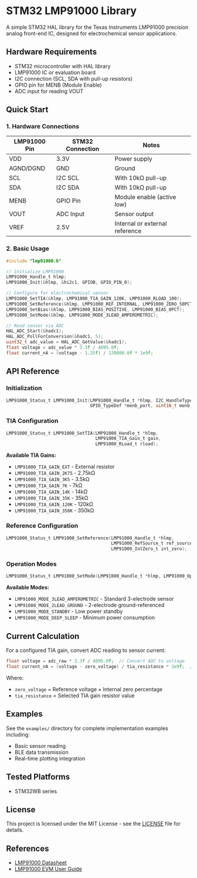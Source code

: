 # STM32 LMP91000 Library

A simple STM32 HAL library for the Texas Instruments LMP91000 precision analog front-end IC, designed for electrochemical sensor applications.

## Hardware Requirements

- STM32 microcontroller with HAL library
- LMP91000 IC or evaluation board
- I2C connection (SCL, SDA with pull-up resistors)
- GPIO pin for MENB (Module Enable)
- ADC input for reading VOUT

## Quick Start

### 1. Hardware Connections

| LMP91000 Pin | STM32 Connection | Notes |
|--------------|------------------|-------|
| VDD | 3.3V | Power supply |
| AGND/DGND | GND | Ground |
| SCL | I2C SCL | With 10kΩ pull-up |
| SDA | I2C SDA | With 10kΩ pull-up |
| MENB | GPIO Pin | Module enable (active low) |
| VOUT | ADC Input | Sensor output |
| VREF | 2.5V | Internal or external reference |

### 2. Basic Usage

```c
#include "lmp91000.h"

// Initialize LMP91000
LMP91000_Handle_t hlmp;
LMP91000_Init(&hlmp, &hi2c1, GPIOB, GPIO_PIN_0);

// Configure for electrochemical sensor
LMP91000_SetTIA(&hlmp, LMP91000_TIA_GAIN_120K, LMP91000_RLOAD_100);
LMP91000_SetReference(&hlmp, LMP91000_REF_INTERNAL, LMP91000_ZERO_50PCT);
LMP91000_SetBias(&hlmp, LMP91000_BIAS_POSITIVE, LMP91000_BIAS_0PCT);
LMP91000_SetMode(&hlmp, LMP91000_MODE_3LEAD_AMPEROMETRIC);

// Read sensor via ADC
HAL_ADC_Start(&hadc1);
HAL_ADC_PollForConversion(&hadc1, 5);
uint32_t adc_value = HAL_ADC_GetValue(&hadc1);
float voltage = adc_value * 3.3f / 4095.0f;
float current_nA = (voltage - 1.25f) / 120000.0f * 1e9f;
```

## API Reference

### Initialization
```c
LMP91000_Status_t LMP91000_Init(LMP91000_Handle_t *hlmp, I2C_HandleTypeDef *hi2c, 
                                GPIO_TypeDef *menb_port, uint16_t menb_pin);
```

### TIA Configuration
```c
LMP91000_Status_t LMP91000_SetTIA(LMP91000_Handle_t *hlmp, 
                                  LMP91000_TIA_Gain_t gain, 
                                  LMP91000_RLoad_t rload);
```

**Available TIA Gains:**
- `LMP91000_TIA_GAIN_EXT` - External resistor
- `LMP91000_TIA_GAIN_2K75` - 2.75kΩ
- `LMP91000_TIA_GAIN_3K5` - 3.5kΩ
- `LMP91000_TIA_GAIN_7K` - 7kΩ
- `LMP91000_TIA_GAIN_14K` - 14kΩ
- `LMP91000_TIA_GAIN_35K` - 35kΩ
- `LMP91000_TIA_GAIN_120K` - 120kΩ
- `LMP91000_TIA_GAIN_350K` - 350kΩ

### Reference Configuration
```c
LMP91000_Status_t LMP91000_SetReference(LMP91000_Handle_t *hlmp, 
                                        LMP91000_RefSource_t ref_source, 
                                        LMP91000_IntZero_t int_zero);
```

### Operation Modes
```c
LMP91000_Status_t LMP91000_SetMode(LMP91000_Handle_t *hlmp, LMP91000_OpMode_t mode);
```

**Available Modes:**
- `LMP91000_MODE_3LEAD_AMPEROMETRIC` - Standard 3-electrode sensor
- `LMP91000_MODE_2LEAD_GROUND` - 2-electrode ground-referenced
- `LMP91000_MODE_STANDBY` - Low power standby
- `LMP91000_MODE_DEEP_SLEEP` - Minimum power consumption

## Current Calculation

For a configured TIA gain, convert ADC reading to sensor current:

```c
float voltage = adc_raw * 3.3f / 4095.0f;  // Convert ADC to voltage
float current_nA = (voltage - zero_voltage) / tia_resistance * 1e9f;  // Convert to nanoamps
```

Where:
- `zero_voltage` = Reference voltage × Internal zero percentage
- `tia_resistance` = Selected TIA gain resistor value

## Examples

See the `examples/` directory for complete implementation examples including:
- Basic sensor reading
- BLE data transmission
- Real-time plotting integration

## Tested Platforms

- STM32WB series


## License

This project is licensed under the MIT License - see the [LICENSE](LICENSE) file for details.

## References

- [LMP91000 Datasheet](https://www.ti.com/lit/ds/symlink/lmp91000.pdf)
- [LMP91000 EVM User Guide](https://www.ti.com/lit/ug/snau121a/snau121a.pdf)

